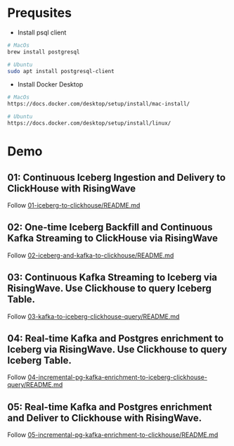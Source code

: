 # Prequsites
- Install psql client
```bash
# MacOs
brew install postgresql

# Ubuntu
sudo apt install postgresql-client
```

- Install Docker Desktop
```bash
# MacOs
https://docs.docker.com/desktop/setup/install/mac-install/

# Ubuntu
https://docs.docker.com/desktop/setup/install/linux/
```


# Demo

## 01: Continuous Iceberg Ingestion and Delivery to ClickHouse with RisingWave
Follow [01-iceberg-to-clickhouse/README.md](01-iceberg-to-clickhouse/README.md)

## 02: One-time Iceberg Backfill and Continuous Kafka Streaming to ClickHouse via RisingWave
Follow [02-iceberg-and-kafka-to-clickhouse/README.md](02-iceberg-and-kafka-to-clickhouse/README.md)

## 03: Continuous Kafka Streaming to Iceberg via RisingWave. Use Clickhouse to query Iceberg Table.
Follow [03-kafka-to-iceberg-clickhouse-query/README.md](03-kafka-to-iceberg-clickhouse-query/README.md)

## 04: Real-time Kafka and Postgres enrichment to Iceberg via RisingWave. Use Clickhouse to query Iceberg Table.
Follow [04-incremental-pg-kafka-enrichment-to-iceberg-clickhouse-query/README.md](04-incremental-pg-kafka-enrichment-to-iceberg-clickhouse-query/README.md)

## 05: Real-time Kafka and Postgres enrichment and Deliver to Clickhouse with RisingWave.
Follow [05-incremental-pg-kafka-enrichment-to-clickhouse/README.md](05-incremental-pg-kafka-enrichment-to-clickhouse/README.md)
